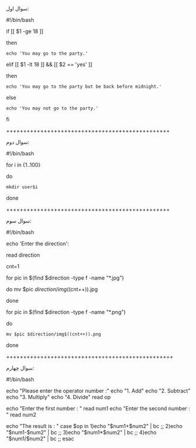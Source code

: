 سوال اول:

#!/bin/bash

if [[ $1 -ge 18 ]]

then

    echo 'You may go to the party.'

elif [[ $1 -lt 18 ]] && [[ $2  == 'yes' ]]

then

    echo 'You may go to the party but be back before midnight.'


else

    echo 'You may not go to the party.'
    
fi

++++++++++++++++++++++++++++++++++++++++++++++++


سوال دوم:

#!/bin/bash

for i in {1..100}

do

    mkdir user$i
    
done

++++++++++++++++++++++++++++++++++++++++++++++++


سوال سوم:

#!/bin/bash

echo 'Enter the direction':

read direction

cnt=1

for pic in $(find $direction -type f -name "*.jpg")

do
    mv $pic $direction/img$((cnt++)).jpg
    
done

for pic in $(find $direction -type f -name "*.png")

do

    mv $pic $direction/img$((cnt++)).png
    
done

+++++++++++++++++++++++++++++++++++++++++++++++++

سوال چهارم:

#!/bin/bash

echo "Please enter the operator number :"
echo "1. Add"
echo "2. Subtract"
echo "3. Multiply"
echo "4. Divide"
read op

echo "Enter the first number : "
read num1
echo "Enter the second number : "
read num2

echo "The result is : "
case $op in
  1)echo "$num1+$num2" | bc 
  ;; 
  2)echo "$num1-$num2" | bc 
  ;; 
  3)echo "$num1*$num2" | bc
  ;; 
  4)echo "$num1/$num2" | bc
  ;; 
esac

